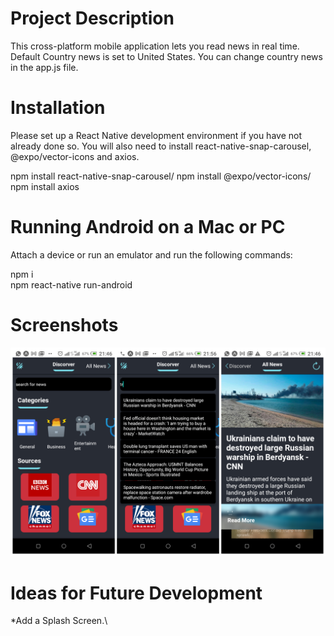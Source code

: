 # Project Description

This cross-platform mobile application lets you read news in real time. Default Country news is set to United States. You can change country news in the app.js file.

# Installation

Please set up a React Native development environment if you have not already done so.
You will also need to install react-native-snap-carousel, @expo/vector-icons and axios.

npm install react-native-snap-carousel/
npm install @expo/vector-icons/
npm install axios

# Running Android on a Mac or PC

Attach a device or run an emulator and run the following commands:

npm i\
npm react-native run-android

# Screenshots

![News app](images/1.png)



# Ideas for Future Development
*Add a Splash Screen.\


